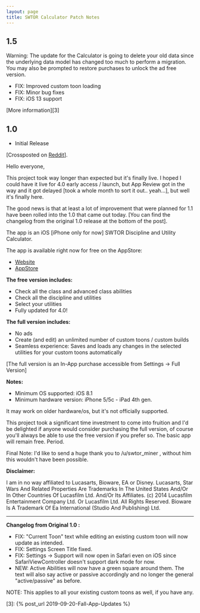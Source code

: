 ```yaml
---
layout: page
title: SWTOR Calculator Patch Notes
---
```


## 1.5

Warning: The update for the Calculator is going to delete your old data since the underlying data model has changed too much to perform a migration. You may also be prompted to restore purchases to unlock the ad free version.

- FIX: Improved custom toon loading
- FIX: Minor bug fixes
- FIX: iOS 13 support

[More information][3]

## 1.0

- Initial Release

[Crossposted on [Reddit][0]].

Hello everyone,

This project took way longer than expected but it's finally live. I hoped I could have it live for 4.0 early access / launch, but App Review got in the way and it got delayed [took a whole month to sort it out.. yeah...], but well it's finally here.

The good news is that at least a lot of improvement that were planned for 1.1 have been rolled into the 1.0 that came out today. [You can find the changelog from the original 1.0 release at the bottom of the post].

The app is an iOS \[iPhone only for now\] SWTOR Discipline and Utility Calculator.

The app is available right now for free on the AppStore:

* [Website][1]
* [AppStore][2]

**The free version includes:**

- Check all the class and advanced class abilities
- Check all the discipline and utilities
- Select your utilities
- Fully updated for 4.0!

**The full version includes:**

- No ads
- Create (and edit) an unlimited number of custom toons / custom builds
- Seamless experience: Saves and loads any changes in the selected utilities for your custom toons automatically

[The full version is an In-App purchase accessible from Settings -> Full Version]

**Notes:**

- Minimum OS supported: iOS 8.1
- Minimum hardware version: iPhone 5/5c - iPad 4th gen.

It may work on older hardware/os, but it's not officially supported.

This project took a significant time investment to come into fruition and I'd be delighted if anyone would consider purchasing the full version, of course you'll always be able to use the free version if you prefer so. The basic app will remain free. Period.

Final Note: I'd like to send a huge thank you to /u/swtor_miner , without him this wouldn't have been possible.

**Disclaimer:**

I am in no way affiliated to Lucasarts, Bioware, EA or Disney. Lucasarts, Star Wars And Related Properties Are Trademarks In The United States And/Or In Other Countries Of Lucasfilm Ltd. And/Or Its Affiliates. (c) 2014 Lucasfilm Entertainment Company Ltd. Or Lucasfilm Ltd. All Rights Reserved. Bioware Is A Trademark Of Ea International (Studio And Publishing) Ltd.


---

**Changelog from Original 1.0 :**

* FIX: "Current Toon" text while editing an existing custom toon will now update as intended.
* FIX: Settings Screen Title fixed.
* FIX: Settings -\> Support will now open in Safari even on iOS since SafariViewController doesn't support dark mode for now.
* NEW: Active Abilities will now have a green square around them. The text will also say active or passive accordingly and no longer the general "active/passive" as before.

NOTE: This applies to all your existing custom toons as well, if you have any.


[0]: https://www.reddit.com/r/swtor/
[1]: http://www.valentinourbano.com/apps/ios/swtorcalculator/
[2]: https://itunes.apple.com/us/app/swtor-discipline-utility-calculator/id1023767306?ls=1&amp;at=1010lHG?mt=8
[3]: {% post_url 2019-09-20-Fall-App-Updates %}